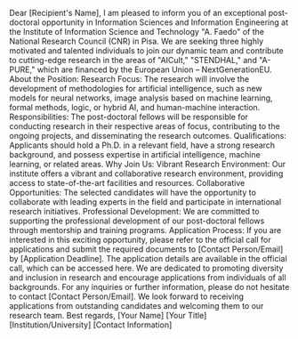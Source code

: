 
Dear [Recipient's Name],
I am pleased to inform you of an exceptional post-doctoral opportunity in Information Sciences and Information Engineering at the Institute of Information Science and Technology "A. Faedo" of the National Research Council (CNR) in Pisa. We are seeking three highly motivated and talented individuals to join our dynamic team and contribute to cutting-edge research in the areas of "AICult," "STENDHAL," and "A-PURE," which are financed by the European Union – NextGenerationEU.
About the Position:
Research Focus: The research will involve the development of methodologies for artificial intelligence, such as new models for neural networks, image analysis based on machine learning, formal methods, logic, or hybrid AI, and human-machine interaction.
Responsibilities: The post-doctoral fellows will be responsible for conducting research in their respective areas of focus, contributing to the ongoing projects, and disseminating the research outcomes.
Qualifications: Applicants should hold a Ph.D. in a relevant field, have a strong research background, and possess expertise in artificial intelligence, machine learning, or related areas.
Why Join Us:
Vibrant Research Environment: Our institute offers a vibrant and collaborative research environment, providing access to state-of-the-art facilities and resources.
Collaborative Opportunities: The selected candidates will have the opportunity to collaborate with leading experts in the field and participate in international research initiatives.
Professional Development: We are committed to supporting the professional development of our post-doctoral fellows through mentorship and training programs.
Application Process:
If you are interested in this exciting opportunity, please refer to the official call for applications and submit the required documents to [Contact Person/Email] by [Application Deadline]. The application details are available in the official call, which can be accessed here.
We are dedicated to promoting diversity and inclusion in research and encourage applications from individuals of all backgrounds.
For any inquiries or further information, please do not hesitate to contact [Contact Person/Email].
We look forward to receiving applications from outstanding candidates and welcoming them to our research team.
Best regards,
[Your Name]
[Your Title]
[Institution/University]
[Contact Information]
